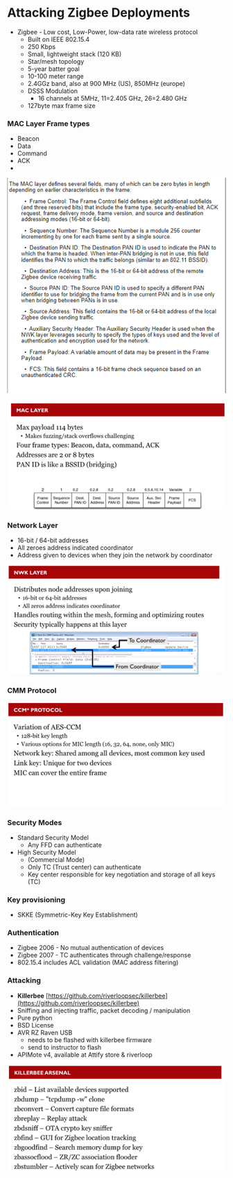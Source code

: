 # Attacking Zigbee Deployments

* Zigbee - Low cost, Low-Power, low-data rate wireless protocol
  * Built on IEEE 802.15.4
  * 250 Kbps
  * Small, lightweight stack (120 KB)
  * Star/mesh topology
  * 5-year batter goal
  * 10-100 meter range
  * 2.4GGz band, also at 900 MHz (US), 850MHz (europe)
  * DSSS Modulation
    * 16 channels at 5MHz, 11=2.405 GHz, 26=2.480 GHz
  * 127byte max frame size



### MAC Layer Frame types

* Beacon
* Data
* Command
* ACK
*

![](<../../.gitbook/assets/image (68).png>)

![](<../../.gitbook/assets/image (51).png>)

### Network Layer

* 16-bit / 64-bit addresses
* All zeroes address indicated coordinator
* Address given to devices when they join the network by coordinator

![](<../../.gitbook/assets/image (33).png>)

### CMM Protocol

![](<../../.gitbook/assets/image (81).png>)

### Security Modes

* Standard Security Model
  * Any FFD can authenticate
* High Security Model
  * (Commercial Mode)
  * Only TC (Trust center) can authenticate
  * Key center responsible for key negotiation and storage of all keys (TC)

### Key provisioning

* SKKE (Symmetric-Key Key Establishment)

### Authentication

* Zigbee 2006 - No mutual authentication of devices
* Zigbee 2007 - TC authenticates through challenge/response
* 802.15.4 includes ACL validation (MAC address filtering)

### Attacking

* **Killerbee** [https://github.com/riverloopsec/killerbee](https://github.com/riverloopsec/killerbee)
* Sniffing and injecting traffic, packet decoding / manipulation
* Pure python
* BSD License
* AVR RZ Raven USB
  * needs to be flashed with killerbee firmware
  * send to instructor to flash
* APIMote v4, available at Attify store & riverloop

![](<../../.gitbook/assets/image (67).png>)
